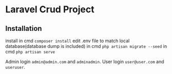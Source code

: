# Laravel Crud Project
## Installation
install
in cmd `composer install`
edit .env file to match local database(database dump is included)
in cmd `php artisan migrate --seed`
in cmd `php artisan serve`

Admin login `admin@admin.com` and `adminadmin`.
User login `user@user.com` and `useruser`.
